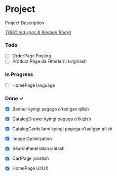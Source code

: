 # Project

Project Description

<em>[TODO.md spec & Kanban Board](https://bit.ly/3fCwKfM)</em>

### Todo

- [ ] OrderPage Posting  
- [ ] Product Page da Filterlarni to'girlash  

### In Progress

- [ ] HomePage language  

### Done ✓

- [x] Banner kyingi pagega o'tadigan qilish  
- [x] CatalogDrawer kyingi pagega o'tkizish  
- [x] CatalogCards larni kyingi pagega o'tadigan qilish  
- [x] Image Optimization  
- [x] SearchPanel bilan ishlash  
- [x] CartPage yaratish  
- [x] HomePage UI/UX  

